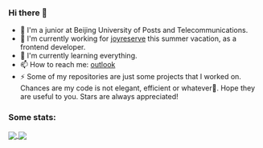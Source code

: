 ### Hi there 👋

- 🏫  I'm a junior at Beijing University of Posts and Telecommunications.
- 🔭  I'm currently working for [joyreserve](https://www.joyreserve.com/) this summer vacation, as a frontend developer.
- 🌱  I'm currently learning everything.
- 📫  How to reach me: [outlook](mailto:charlie_c_0129@outlook.com)
- ⚡  Some of my repositories are just some projects that I worked on. Chances are my code is not elegant, efficient or whatever🤪. Hope they are useful to you. Stars are always appreciated!

<!--
**charlie0129/charlie0129** is a ✨ _special_ ✨ repository because its `README.md` (this file) appears on your GitHub profile.

Here are some ideas to get you started:

- 🔭 I’m currently working on ...
- 🌱 I’m currently learning ...
- 👯 I’m looking to collaborate on ...
- 🤔 I’m looking for help with ...
- 💬 Ask me about ...
- 📫 How to reach me: ...
- 😄 Pronouns: ...
- ⚡ Fun fact: ...
-->

<!--
[![ReadMe Card](https://github-readme-stats.vercel.app/api/pin/?username=charlie0129&repo=smc_fan_util)](https://github.com/anuraghazra/github-readme-stats)
[![ReadMe Card](https://github-readme-stats.vercel.app/api/pin/?username=charlie0129&repo=my-hammerspoon-config)](https://github.com/anuraghazra/github-readme-stats)
[![ReadMe Card](https://github-readme-stats.vercel.app/api/pin/?username=charlie0129&repo=ege_based_painter_cpp)](https://github.com/anuraghazra/github-readme-stats)
[![ReadMe Card](https://github-readme-stats.vercel.app/api/pin/?username=charlie0129&repo=Link-Link)](https://github.com/anuraghazra/github-readme-stats)
-->

### Some stats:

<a href="https://github.com/anuraghazra/github-readme-stats">
  <img align="center" src="https://github-readme-stats.vercel.app/api?username=charlie0129&count_private=true&show_icons=true&theme=buefy&show_icons=true&include_all_commits=true" />
</a>
<a href="https://github.com/anuraghazra/github-readme-stats">
  <img align="center" src="https://github-readme-stats.vercel.app/api/top-langs/?username=charlie0129&theme=buefy&layout=compact&langs_count=6" />
</a>



<!--

[![Charlie's github stats](https://github-readme-stats.vercel.app/api?username=charlie0129&count_private=true&show_icons=true&theme=buefy&show_icons=true&include_all_commits=true)](https://github.com/anuraghazra/github-readme-stats)

[![Top Langs](https://github-readme-stats.vercel.app/api/top-langs/?username=charlie0129&theme=buefy&layout=compact&langs_count=6)](https://github.com/anuraghazra/github-readme-stats)
-->
